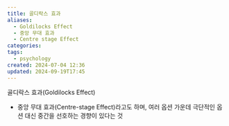 ```yaml
---
title: 골디락스 효과
aliases:
  - Goldilocks Effect
  - 중앙 무대 효과
  - Centre stage Effect
categories: 
tags:
  - psychology
created: 2024-07-04 12:36
updated: 2024-09-19T17:45
---
```

골디락스 효과(Goldilocks Effect)
- 중앙 무대 효과(Centre-stage Effect)라고도 하며, 여러 옵션 가운데 극단적인 옵션 대신 중간을 선호하는 경향이 있다는 것
